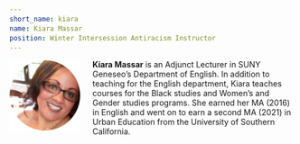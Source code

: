 ```yaml
---
short_name: kiara
name: Kiara Massar
position: Winter Intersession Antiracism Instructor
---
```

<img src="/images/massar.png" alt="Kiara Massar" style="width:25%;float:left;padding-right:1.5em;" />

**Kiara Massar** is an Adjunct Lecturer in SUNY Geneseo’s Department of English. In addition to teaching for the English department, Kiara teaches courses for the Black studies and Women’s and Gender studies programs.  She earned her MA (2016) in English and went on to earn a second MA (2021) in Urban Education from the University of Southern California. 
